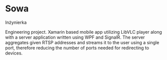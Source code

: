 # Sowa
Inżynierka

Engineering project.
Xamarin based mobile app utilizing LibVLC player along with a server application written using WPF and SignalR.
The server aggregates given RTSP addresses and streams it to the user using a single port,
therefore reducing the number of ports needed for redirecting to devices.
